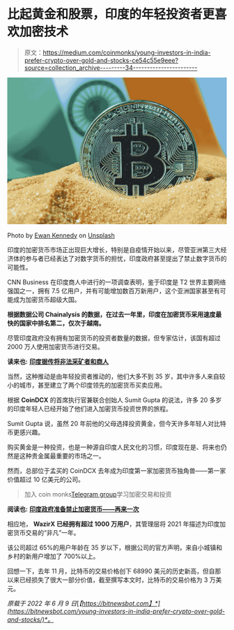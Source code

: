 # 比起黄金和股票，印度的年轻投资者更喜欢加密技术

> 原文：<https://medium.com/coinmonks/young-investors-in-india-prefer-crypto-over-gold-and-stocks-ce54c55e9eee?source=collection_archive---------34----------------------->

![](img/e520b1e70f7716ac342edf4447f5377c.png)

Photo by [Ewan Kennedy](https://unsplash.com/@ewankennedy?utm_source=medium&utm_medium=referral) on [Unsplash](https://unsplash.com?utm_source=medium&utm_medium=referral)

印度的加密货币市场正出现巨大增长，特别是自疫情开始以来，尽管亚洲第三大经济体的参与者已经表达了对数字货币的担忧，印度政府甚至提出了禁止数字货币的可能性。

CNN Business 在印度商人中进行的一项调查表明，鉴于印度是 T2 世界主要网络强国之一，拥有 7.5 亿用户，并有可能增加数百万新用户，这个亚洲国家甚至有可能成为加密货币超级大国。

**根据数据公司 Chainalysis 的数据，在过去一年里，印度在加密货币采用速度最快的国家中排名第二，仅次于越南。**

尽管印度政府没有拥有加密货币的投资者数量的数据，但专家估计，该国有超过 2000 万人使用加密货币进行交易。

**读来也:** [**印度据传将非法采矿者和商人**](https://bitnewsbot.com/india-to-reportedly-outlaw-crypto-miners-and-traders/)

当然，这种推动是由年轻投资者推动的，他们大多不到 35 岁，其中许多人来自较小的城市，甚至建立了两个印度领先的加密货币买卖应用。

根据 **CoinDCX** 的首席执行官兼联合创始人 Sumit Gupta 的说法，许多 20 多岁的印度年轻人已经开始了他们进入加密货币投资世界的旅程。

Sumit Gupta 说，虽然 20 年前他的父母选择投资黄金，但今天许多年轻人对比特币更感兴趣。

购买黄金是一种投资，也是一种源自印度人民文化的习惯，印度现在是、将来也仍然是这种贵金属最重要的市场之一。

然而，总部位于孟买的 CoinDCX 去年成为印度第一家加密货币独角兽——第一家价值超过 10 亿美元的公司。

> 加入 coin monks[Telegram group](https://t.me/joinchat/Trz8jaxd6xEsBI4p)学习加密交易和投资

**阅读也:** [**印度政府准备禁止加密货币——再来一次**](https://bitnewsbot.com/indias-government-prepares-to-ban-cryptocurrencies-again/)

相应地， **WazirX 已经拥有超过 1000 万用户**，其管理层将 2021 年描述为印度加密货币交易的“非凡”一年。

该公司超过 65%的用户年龄在 35 岁以下，根据公司的官方声明，来自小城镇和乡村的新用户增加了 700%以上。

回想一下，去年 11 月，比特币的交易价格创下 68990 美元的历史新高，但自那以来已经损失了很大一部分价值，截至撰写本文时，比特币的交易价格为 3 万美元。

*原载于 2022 年 6 月 9 日*[*【https://bitnewsbot.com】*](https://bitnewsbot.com/young-investors-in-india-prefer-crypto-over-gold-and-stocks/)*。*